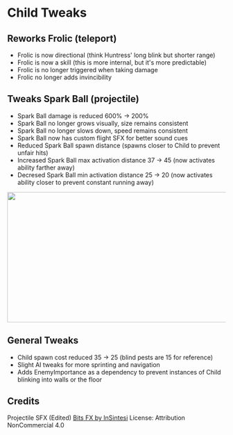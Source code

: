 # Child Tweaks

## Reworks Frolic (teleport)

- Frolic is now directional (think Huntress' long blink but shorter range)
- Frolic is now a skill (this is more internal, but it's more predictable)
- Frolic is no longer triggered when taking damage
- Frolic no longer adds invincibility

## Tweaks Spark Ball (projectile)

- Spark Ball damage is reduced 600% -> 200%
- Spark Ball no longer grows visually, size remains consistent
- Spark Ball no longer slows down, speed remains consistent
- Spark Ball now has custom flight SFX for better sound cues
- Reduced Spark Ball spawn distance (spawns closer to Child to prevent unfair hits)
- Increased Spark Ball max activation distance 37 -> 45 (now activates ability farther away)
- Decresed Spark Ball min activation distance 25 -> 20 (now activates ability closer to prevent constant running away)

<img src="https://s14.gifyu.com/images/bxwJK.gif" width="600" height="300" />

## General Tweaks

- Child spawn cost reduced 35 -> 25 (blind pests are 15 for reference)
- Slight AI tweaks for more sprinting and navigation
- Adds EnemyImportance as a dependency to prevent instances of Child blinking into walls or the floor

## Credits

Projectile SFX (Edited) [Bits FX by InSintesi](https://freesound.org/s/792214/) License: Attribution NonCommercial 4.0

